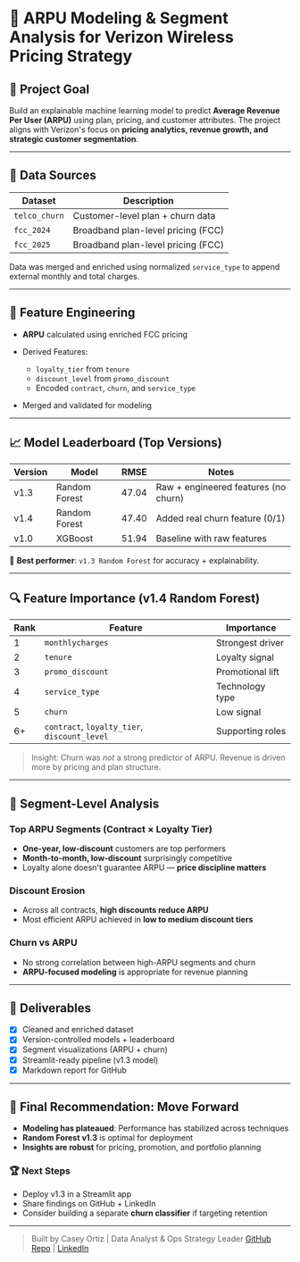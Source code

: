 # 🚀 ARPU Modeling & Segment Analysis for Verizon Wireless Pricing Strategy

## 🧠 Project Goal

Build an explainable machine learning model to predict **Average Revenue Per User (ARPU)** using plan, pricing, and customer attributes. The project aligns with Verizon's focus on **pricing analytics, revenue growth, and strategic customer segmentation**.

---

## 💾 Data Sources

| Dataset       | Description                        |
| ------------- | ---------------------------------- |
| `telco_churn` | Customer-level plan + churn data   |
| `fcc_2024`    | Broadband plan-level pricing (FCC) |
| `fcc_2025`    | Broadband plan-level pricing (FCC) |

Data was merged and enriched using normalized `service_type` to append external monthly and total charges.

---

## 🧪 Feature Engineering

* **ARPU** calculated using enriched FCC pricing
* Derived Features:

  * `loyalty_tier` from `tenure`
  * `discount_level` from `promo_discount`
  * Encoded `contract`, `churn`, and `service_type`
* Merged and validated for modeling

---

## 📈 Model Leaderboard (Top Versions)

| Version | Model         | RMSE  | Notes                                |
| ------- | ------------- | ----- | ------------------------------------ |
| v1.3    | Random Forest | 47.04 | Raw + engineered features (no churn) |
| v1.4    | Random Forest | 47.40 | Added real churn feature (0/1)       |
| v1.0    | XGBoost       | 51.94 | Baseline with raw features           |

🥇 **Best performer**: `v1.3 Random Forest` for accuracy + explainability.

---

## 🔍 Feature Importance (v1.4 Random Forest)

| Rank | Feature                                      | Importance       |
| ---- | -------------------------------------------- | ---------------- |
| 1    | `monthlycharges`                             | Strongest driver |
| 2    | `tenure`                                     | Loyalty signal   |
| 3    | `promo_discount`                             | Promotional lift |
| 4    | `service_type`                               | Technology type  |
| 5    | `churn`                                      | Low signal       |
| 6+   | `contract`, `loyalty_tier`, `discount_level` | Supporting roles |

>  Insight: Churn was *not* a strong predictor of ARPU. Revenue is driven more by pricing and plan structure.

---

## 🧬 Segment-Level Analysis

### Top ARPU Segments (Contract × Loyalty Tier)

* **One-year, low-discount** customers are top performers
* **Month-to-month, low-discount** surprisingly competitive
* Loyalty alone doesn't guarantee ARPU — **price discipline matters**

### Discount Erosion

* Across all contracts, **high discounts reduce ARPU**
* Most efficient ARPU achieved in **low to medium discount tiers**

### Churn vs ARPU

* No strong correlation between high-ARPU segments and churn
* **ARPU-focused modeling** is appropriate for revenue planning

---

## 💼 Deliverables

* [x] Cleaned and enriched dataset
* [x] Version-controlled models + leaderboard
* [x] Segment visualizations (ARPU + churn)
* [x] Streamlit-ready pipeline (v1.3 model)
* [x] Markdown report for GitHub

---

## 🚩 Final Recommendation: Move Forward

* **Modeling has plateaued**: Performance has stabilized across techniques
* **Random Forest v1.3** is optimal for deployment
* **Insights are robust** for pricing, promotion, and portfolio planning

### 🏆 Next Steps

* Deploy v1.3 in a Streamlit app
* Share findings on GitHub + LinkedIn
* Consider building a separate **churn classifier** if targeting retention

---

> Built by Casey Ortiz | Data Analyst & Ops Strategy Leader
> [GitHub Repo](https://github.com/caeyio) | [LinkedIn](https://linkedin.com/in/kco1)

